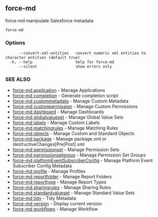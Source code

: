 ## force-md

force-md manipulate Salesforce metadata

```
force-md
```

### Options

```
      --convert-xml-entities   convert numeric xml entities to character entities (default true)
  -h, --help                   help for force-md
      --silent                 show errors only
```

### SEE ALSO

* [force-md application](force-md_application.md)	 - Manage Applications
* [force-md completion](force-md_completion.md)	 - Generate completion script
* [force-md custommetadata](force-md_custommetadata.md)	 - Manage Custom Metadata
* [force-md custompermission](force-md_custompermission.md)	 - Manage Custom Permissions
* [force-md dashboard](force-md_dashboard.md)	 - Manage Dashboards
* [force-md globalvalueset](force-md_globalvalueset.md)	 - Manage Global Value Sets
* [force-md labels](force-md_labels.md)	 - Manage Custom Labels
* [force-md matchingrules](force-md_matchingrules.md)	 - Manage Matching Rules
* [force-md objects](force-md_objects.md)	 - Manage Custom and Standard Objects
* [force-md package](force-md_package.md)	 - Manage package.xml or destructiveChanges[Pre|Post].xml
* [force-md permissionset](force-md_permissionset.md)	 - Manage Permission Sets
* [force-md permissionsetgroup](force-md_permissionsetgroup.md)	 - Manage Permission Set Groups
* [force-md platformEventSubscriberConfig](force-md_platformEventSubscriberConfig.md)	 - Manage Platform Event Subscriber Config Metadata
* [force-md profile](force-md_profile.md)	 - Manage Profiles
* [force-md reportfolder](force-md_reportfolder.md)	 - Manage Report Folders
* [force-md reporttype](force-md_reporttype.md)	 - Manage Report Types
* [force-md sharingrules](force-md_sharingrules.md)	 - Manage Sharing Rules
* [force-md standardvalueset](force-md_standardvalueset.md)	 - Manage Standard Value Sets
* [force-md tidy](force-md_tidy.md)	 - Tidy Metadata
* [force-md version](force-md_version.md)	 - Display current version
* [force-md workflows](force-md_workflows.md)	 - Manage Workflow

